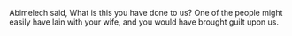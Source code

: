 Abimelech said, What is this you have done to us? One of the people might easily have lain with your wife, and you would have brought guilt upon us.
